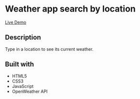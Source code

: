 # Weather app search by location

[Live Demo](https://weather-app-search-by-location.vercel.app)

## Description

Type in a location to see its current weather.

## Built with

- HTML5
- CSS3
- JavaScript
- OpenWeather API
